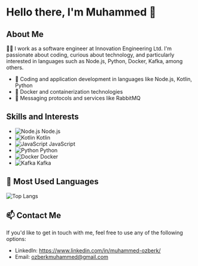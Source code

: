 # Hello there, I'm Muhammed 👋

## About Me

👨‍💻 I work as a software engineer at Innovation Engineering Ltd. I'm passionate about coding, curious about technology, and particularly interested in languages such as Node.js, Python, Docker, Kafka, among others.

- 🚀 Coding and application development in languages like Node.js, Kotlin, Python
- 🐳 Docker and containerization technologies
- 🐇 Messaging protocols and services like RabbitMQ 
  
## Skills and Interests
- ![Node.js](https://img.shields.io/badge/-Node.js-43853d?style=flat&logo=node.js&logoColor=white) Node.js
- ![Kotlin](https://img.shields.io/badge/-Kotlin-0095D5?style=flat&logo=kotlin&logoColor=white) Kotlin
- ![JavaScript](https://img.shields.io/badge/-JavaScript-F7DF1E?style=flat&logo=javascript&logoColor=black) JavaScript
- ![Python](https://img.shields.io/badge/-Python-3776AB?style=flat&logo=python&logoColor=white) Python
- ![Docker](https://img.shields.io/badge/-Docker-2496ED?style=flat&logo=docker&logoColor=white) Docker
- ![Kafka](https://img.shields.io/badge/-Kafka-231F20?style=flat&logo=apache-kafka&logoColor=white) Kafka


## 🌟 Most Used Languages 
![Top Langs](https://github-readme-stats.vercel.app/api/top-langs/?username=Muhammed-Ozberk&layout=compact)

## 📫 Contact Me
If you'd like to get in touch with me, feel free to use any of the following options:
- LinkedIn: https://www.linkedin.com/in/muhammed-ozberk/
- Email: ozberkmuhammed@gmail.com 
<!--
**Muhammed-Ozberk/Muhammed-Ozberk** is a ✨ _special_ ✨ repository because its `README.md` (this file) appears on your GitHub profile.

Here are some ideas to get you started:

- 🔭 I’m currently working on ...
- 🌱 I’m currently learning ...
- 👯 I’m looking to collaborate on ...
- 🤔 I’m looking for help with ...
- 💬 Ask me about ...
- 📫 How to reach me: ...
- 😄 Pronouns: ...
- ⚡ Fun fact: ...
-->
